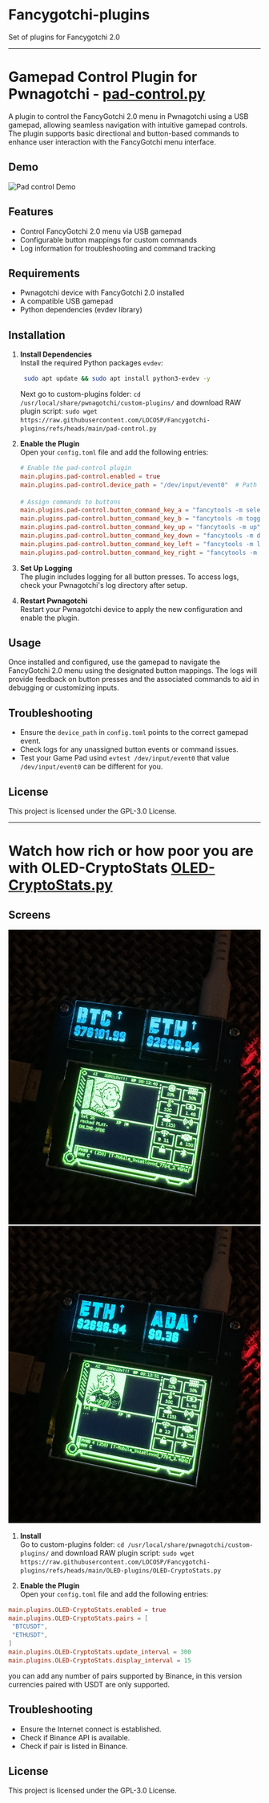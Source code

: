 # Fancygotchi-plugins
Set of plugins for Fancygotchi 2.0

---------------------------------------------

# Gamepad Control Plugin for Pwnagotchi - [pad-control.py](https://github.com/LOCOSP/Fancygotchi-plugins/blob/main/pad-control.py)

A plugin to control the FancyGotchi 2.0 menu in Pwnagotchi using a USB gamepad, allowing seamless navigation with intuitive gamepad controls. The plugin supports basic directional and button-based commands to enhance user interaction with the FancyGotchi menu interface.

## Demo

![Pad control Demo](/demo/pad-control-demo.gif "Demo")

## Features

- Control FancyGotchi 2.0 menu via USB gamepad
- Configurable button mappings for custom commands
- Log information for troubleshooting and command tracking

## Requirements

- Pwnagotchi device with FancyGotchi 2.0 installed
- A compatible USB gamepad
- Python dependencies (evdev library)

## Installation

1. **Install Dependencies**  
  Install the required Python packages `evdev`:
   ```bash
    sudo apt update && sudo apt install python3-evdev -y
   ```
    Next go to custom-plugins folder:
    `cd /usr/local/share/pwnagotchi/custom-plugins/`
    and download RAW plugin script:
    `sudo wget https://raw.githubusercontent.com/LOCOSP/Fancygotchi-plugins/refs/heads/main/pad-control.py`

2. **Enable the Plugin**  
   Open your `config.toml` file and add the following entries:
   ```toml
   # Enable the pad-control plugin
   main.plugins.pad-control.enabled = true
   main.plugins.pad-control.device_path = "/dev/input/event0"  # Path to the gamepad device

   # Assign commands to buttons
   main.plugins.pad-control.button_command_key_a = "fancytools -m select"
   main.plugins.pad-control.button_command_key_b = "fancytools -m toggle"
   main.plugins.pad-control.button_command_key_up = "fancytools -m up"
   main.plugins.pad-control.button_command_key_down = "fancytools -m down"
   main.plugins.pad-control.button_command_key_left = "fancytools -m left"
   main.plugins.pad-control.button_command_key_right = "fancytools -m right"
   ```

3. **Set Up Logging**  
   The plugin includes logging for all button presses. To access logs, check your Pwnagotchi's log directory after setup.

4. **Restart Pwnagotchi**  
   Restart your Pwnagotchi device to apply the new configuration and enable the plugin.

## Usage

Once installed and configured, use the gamepad to navigate the FancyGotchi 2.0 menu using the designated button mappings. The logs will provide feedback on button presses and the associated commands to aid in debugging or customizing inputs.

## Troubleshooting

- Ensure the `device_path` in `config.toml` points to the correct gamepad event.
- Check logs for any unassigned button events or command issues.
- Test your Game Pad usind `evtest /dev/input/event0` that value `/dev/input/event0` can be different for you.

## License

This project is licensed under the GPL-3.0 License.

----------------------------------------------------



# Watch how rich or how poor you are with OLED-CryptoStats [OLED-CryptoStats.py](https://github.com/LOCOSP/Fancygotchi-plugins/blob/main/OLED-plugins/OLED-CryptoStats.py)

## Screens

![Screen 1](demo/OLEDCryptoStats01.png "Screen 1")
![Screen 2](demo/OLEDCryptoStats02.png "Screen 2")

1. **Install**  
   Go to custom-plugins folder:
    `cd /usr/local/share/pwnagotchi/custom-plugins/`
    and download RAW plugin script:
    `sudo wget https://raw.githubusercontent.com/LOCOSP/Fancygotchi-plugins/refs/heads/main/OLED-plugins/OLED-CryptoStats.py`


2. **Enable the Plugin**  
   Open your `config.toml` file and add the following entries:
```toml
main.plugins.OLED-CryptoStats.enabled = true
main.plugins.OLED-CryptoStats.pairs = [
 "BTCUSDT",
 "ETHUSDT",
]
main.plugins.OLED-CryptoStats.update_interval = 300
main.plugins.OLED-CryptoStats.display_interval = 15
```
you can add any number of pairs supported by Binance, in this version currencies paired with USDT are only supported.

## Troubleshooting

- Ensure the Internet connect is established.
- Check if Binance API is available.
- Check if pair is listed in Binance.

## License

This project is licensed under the GPL-3.0 License.